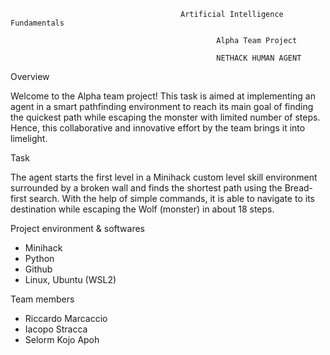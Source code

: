                                           Artificial Intelligence Fundamentals
                                           
                                                  Alpha Team Project
                                                  
                                                  NETHACK HUMAN AGENT

Overview

Welcome to the Alpha team project!
This task is aimed at implementing an agent in a smart pathfinding environment to reach its main goal of finding the quickest path while escaping the monster with limited number of steps. Hence, this collaborative and innovative effort by the team brings it into limelight.

Task

The agent starts the first level in a Minihack custom level skill environment surrounded by a broken wall and finds the shortest path using the Bread-first search. With the help of simple commands, it is able to navigate to its destination while escaping the Wolf (monster) in about 18 steps.



Project environment & softwares
- Minihack
- Python
- Github
- Linux, Ubuntu (WSL2)

Team members
- Riccardo Marcaccio
- Iacopo Stracca
- Selorm Kojo Apoh
